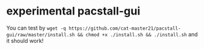 # experimental pacstall-gui
 
 You can test by `wget -q https://github.com/cat-master21/pacstall-gui/raw/master/install.sh && chmod +x ./install.sh && ./install.sh`
and it should work!
